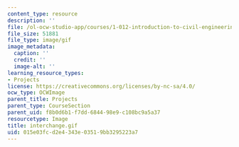 ```yaml
---
content_type: resource
description: ''
file: /ol-ocw-studio-app/courses/1-012-introduction-to-civil-engineering-design-spring-2002/015e03fcd2e4343e03519bb3295223a7_interchange.gif
file_size: 51881
file_type: image/gif
image_metadata:
  caption: ''
  credit: ''
  image-alt: ''
learning_resource_types:
- Projects
license: https://creativecommons.org/licenses/by-nc-sa/4.0/
ocw_type: OCWImage
parent_title: Projects
parent_type: CourseSection
parent_uid: f8b0d6b1-f7dd-6844-98e9-c108bc9a5a37
resourcetype: Image
title: interchange.gif
uid: 015e03fc-d2e4-343e-0351-9bb3295223a7
---
```

